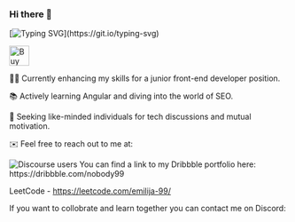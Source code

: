 ### Hi there 👋
[![Typing SVG](https://readme-typing-svg.demolab.com/?lines=Hi+,+my+name+is+Emilija+.;I'm+here+to+pursue+my+dreams+come+true.)](https://git.io/typing-svg)

<a href='https://ko-fi.com/W7W8OHBQX' target='_blank'><img height='36' style='border:0px;height:36px;' src='https://storage.ko-fi.com/cdn/kofi4.png?v=3' border='0' alt='Buy Me a Coffee at ko-fi.com' /></a>

👩‍💻 Currently enhancing my skills for a junior front-end developer position.

📚 Actively learning Angular and diving into the world of SEO.

🚀 Seeking like-minded individuals for tech discussions and mutual motivation.

✉️ Feel free to reach out to me at:


<img alt="Discourse users" src="https://img.shields.io/discourse/users">
You can find a link to my Dribbble portfolio here: 
https://dribbble.com/nobody99


LeetCode - https://leetcode.com/emilija-99/

If you want to collobrate and learn together you can contact me on Discord:




<!--
**emilija-99/emilija-99** is a ✨ _special_ ✨ repository because its `README.md` (this file) appears on your GitHub profile.

Here are some ideas to get you started:

- 🔭 I’m currently working on ...
- 🌱 I’m currently learning ...
- 👯 I’m looking to collaborate on ...
- 🤔 I’m looking for help with ...
- 💬 Ask me about ...
- 📫 How to reach me: ...
- 😄 Pronouns: ...
- ⚡ Fun fact: ...
-->
